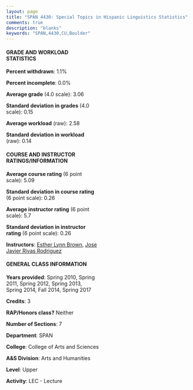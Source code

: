 ```yaml
---
layout: page
title: "SPAN 4430: Special Topics in Hispanic Linguistics Statistics"
comments: true
description: "blanks"
keywords: "SPAN,4430,CU,Boulder"
---
```

<head>
<script src="https://ajax.googleapis.com/ajax/libs/jquery/2.1.3/jquery.min.js"></script>
<script src="https://dl.dropboxusercontent.com/s/pc42nxpaw1ea4o9/highcharts.js?dl=0"></script>
<!-- <script src="../assets/js/highcharts.js"></script> -->
<style type="text/css">@font-face {
	font-family: "Bebas Neue";
	src: url(https://www.filehosting.org/file/details/544349/BebasNeue Regular.otf) format("opentype");
	}
	h1.Bebas { 
		font-family: "Bebas Neue", Verdana, Tahoma;
	}
</style>
</head>
<body>
	<div id="container" style="float: right; width: 45%; height: 88%; margin-left: 2.5%; margin-right: 2.5%;"></div>
	<script language="JavaScript">
		$(document).ready(function() {
		var chart = {type: 'column'};
		var title = {text: 'Grade Distribution'};
		var xAxis = {categories: ['A','B','C','D','F'],crosshair: true};
		var yAxis = {min: 0,title: {text: 'Percentage'}};
		var tooltip = {headerFormat: '<center><b><span style="font-size:20px">{point.key}</span></b></center>',
		               pointFormat: '<td style="padding:0"><b>{point.y:.1f}%</b></td>',
		               footerFormat: '</table>',shared: true,useHTML: true};
		var plotOptions = {column: {pointPadding: 0.0,borderWidth: 0}};  
		var credits = {enabled: false};var series= [{name: 'Percent',data: [33.4,49.64,14.51,0.71,1.74,]}];
		var json = {};
		json.chart = chart;
		json.title = title;
		json.tooltip = tooltip;
		json.xAxis = xAxis;
		json.yAxis = yAxis;  
		json.series = series;
		json.plotOptions = plotOptions;  
		json.credits = credits;
		$('#container').highcharts(json);
	});
	</script>
</body>
			   
#### GRADE AND WORKLOAD STATISTICS

**Percent withdrawn**: 1.1%

**Percent incomplete**: 0.0%

**Average grade** (4.0 scale): 3.06

**Standard deviation in grades** (4.0 scale): 0.15

**Average workload** (raw): 2.58

**Standard deviation in workload** (raw): 0.14

#### COURSE AND INSTRUCTOR RATINGS/INFORMATION

**Average course rating** (6 point scale): 5.09

**Standard deviation in course rating** (6 point scale): 0.26

**Average instructor rating** (6 point scale): 5.7

**Standard deviation in instructor rating** (6 point scale): 0.26

**Instructors**: <a href='../../instructors/Esther_Lynn_Brown'>Esther Lynn Brown</a>, <a href='../../instructors/Jose_Javier_Rivas_Rodriguez'>Jose Javier Rivas Rodriguez</a>

#### GENERAL CLASS INFORMATION

**Years provided**: Spring 2010, Spring 2011, Spring 2012, Spring 2013, Spring 2014, Fall 2014, Spring 2017

**Credits**: 3

**RAP/Honors class?** Neither

**Number of Sections**: 7

**Department**: SPAN

**College**: College of Arts and Sciences

**A&S Division**: Arts and Humanities

**Level**: Upper

**Activity**: LEC - Lecture
